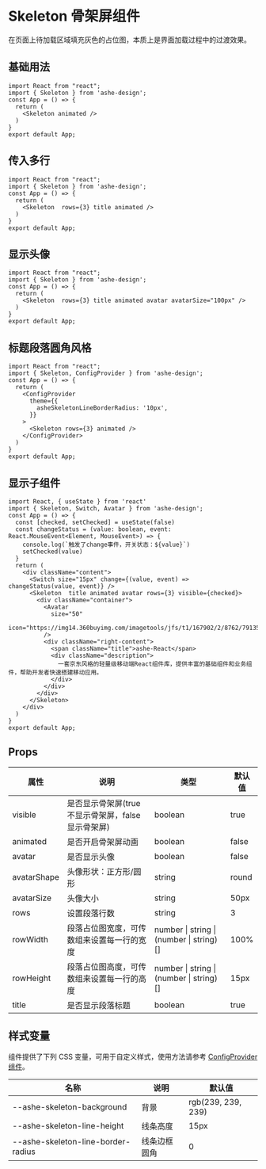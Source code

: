 # Skeleton 骨架屏组件

在页面上待加载区域填充灰色的占位图，本质上是界面加载过程中的过渡效果。



## 基础用法

```tsx
import React from "react";
import { Skeleton } from 'ashe-design';
const App = () => {
  return (
    <Skeleton animated />
  )
}
export default App;
```


## 传入多行

```tsx
import React from "react";
import { Skeleton } from 'ashe-design';
const App = () => {
  return (
    <Skeleton  rows={3} title animated />
  )
}
export default App;

```

## 显示头像

```tsx
import React from "react";
import { Skeleton } from 'ashe-design';
const App = () => {
  return (
    <Skeleton  rows={3} title animated avatar avatarSize="100px" />
  )
}
export default App;
```


## 标题段落圆角风格

```tsx
import React from "react";
import { Skeleton, ConfigProvider } from 'ashe-design';
const App = () => {
  return (
    <ConfigProvider
      theme={{
        asheSkeletonLineBorderRadius: '10px',
      }}
    >
      <Skeleton rows={3} animated />
    </ConfigProvider>
  )
}
export default App;
```



## 显示子组件
```tsx
import React, { useState } from 'react'
import { Skeleton, Switch, Avatar } from 'ashe-design';
const App = () => {
  const [checked, setChecked] = useState(false)
  const changeStatus = (value: boolean, event: React.MouseEvent<Element, MouseEvent>) => {
    console.log(`触发了change事件，开关状态：${value}`)
    setChecked(value)
  }
  return (
    <div className="content">
      <Switch size="15px" change={(value, event) => changeStatus(value, event)} />
      <Skeleton  title animated avatar rows={3} visible={checked}>
        <div className="container">
          <Avatar
            size="50"
            icon="https://img14.360buyimg.com/imagetools/jfs/t1/167902/2/8762/791358/603742d7E9b4275e3/e09d8f9a8bf4c0ef.png"
          />
          <div className="right-content">
            <span className="title">ashe-React</span>
            <div className="description">
              一套京东风格的轻量级移动端React组件库，提供丰富的基础组件和业务组件，帮助开发者快速搭建移动应用。
            </div>
          </div>
        </div>
      </Skeleton>
    </div>
  )
}
export default App;
```

## Props

| 属性 | 说明                             | 类型                           | 默认值  |
| --- |--------------------------------|------------------------------|------|
| visible | 是否显示骨架屏(true不显示骨架屏，false显示骨架屏) | boolean                      | true |
| animated | 是否开启骨架屏动画                      | boolean                      | false |
| avatar | 是否显示头像                         | boolean                      | false |
| avatarShape | 头像形状：正方形/圆形                    | string                       | round |
| avatarSize | 头像大小                           | string                       | 50px |
| rows | 设置段落行数                         | string                       | 3    |
| rowWidth | 段落占位图宽度，可传数组来设置每一行的宽度          | number \| string \|  (number \| string)[] | 100% |
| rowHeight | 段落占位图高度，可传数组来设置每一行的高度          | number \| string \|  (number \| string)[] | 15px |
| title | 是否显示段落标题                       | boolean                      | true |

## 样式变量

组件提供了下列 CSS 变量，可用于自定义样式，使用方法请参考 [ConfigProvider 组件](#/zh-CN/component/configprovider)。

| 名称 | 说明 | 默认值 |
| --- | --- | --- |
| \--ashe-skeleton-background | 背景 | rgb(239, 239, 239) |
| \--ashe-skeleton-line-height | 线条高度 | 15px |
| \--ashe-skeleton-line-border-radius | 线条边框圆角 | 0 |